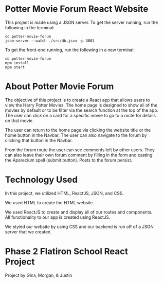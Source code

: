 # Potter Movie Forum React Website

This project is made using a JSON server. To get the server running, run the following in the terminal:

    cd potter-movie-forum
    json-server --watch ./src/db.json -p 3001

To get the front-end running, run the following in a new terminal:

    cd potter-movie-forum
    npm install
    npm start

# About Potter Movie Forum

The objective of this project is to create a React app that allows users to view the Harry Potter Movies. The home page is designed to show all of the movies by default or to be filter via the search function at the top of the app. The user can click on a card for a specific movie to go to a route for details on that movie.

The user can return to the home page via clicking the website title or the home button in the Navbar. The user can also navigate to the forum by clicking that button in the Navbar.

From the forum route the user can see comments left by other users. They can also leave their own forum comment by filling in the form and casting the Aparecium spell (submit button). Posts to the forum persist.

# Technology Used

In this project, we utilized HTML, ReactJS, JSON, and CSS.

We used HTML to create the HTML website.

We used ReactJS to create and display all of our routes and components. All functionality to our app is created using ReactJS.

We styled our website by using CSS and our backend is run off of a JSON server that we created.

# Phase 2 Flatiron School React Project

Project by Gina, Morgan, & Justin
